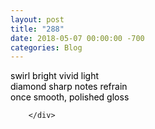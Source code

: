 ```yaml
---
layout: post
title: "288"
date: 2018-05-07 00:00:00 -700
categories: Blog
---
```


<div class="blog-content">
				<div class="paragraph"><span><span style="color:rgb(0, 0, 0)">swirl bright vivid light</span></span><br><span></span><span><span style="color:rgb(0, 0, 0)">diamond sharp notes refrain</span></span><br><span></span><span><span style="color:rgb(0, 0, 0)">once smooth, polished gloss</span></span><br><span></span></div>

		</div>
        